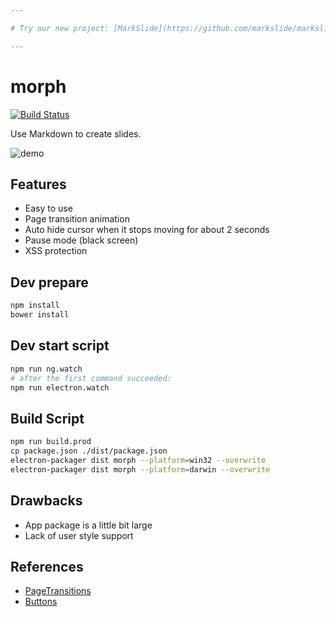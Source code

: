 ```yaml
---

# Try our new project: [MarkSlide](https://github.com/markslide/markslide)

---
```


# morph

[![Build Status](https://travis-ci.org/awmleer/morph.svg?branch=master)](https://travis-ci.org/awmleer/morph)

Use Markdown to create slides.

![demo](./doc/assets/demo.gif)


## Features

- Easy to use
- Page transition animation
- Auto hide cursor when it stops moving for about 2 seconds
- Pause mode (black screen)
- XSS protection


## Dev prepare
```bash
npm install
bower install
```

## Dev start script
```bash
npm run ng.watch
# after the first command succeeded:
npm run electron.watch
```

## Build Script

```bash
npm run build.prod
cp package.json ./dist/package.json
electron-packager dist morph --platform=win32 --overwrite
electron-packager dist morph --platform=darwin --overwrite
```

## Drawbacks

- App package is a little bit large
- Lack of user style support

## References

- [PageTransitions](https://github.com/codrops/PageTransitions)
- [Buttons](https://github.com/alexwolfe/Buttons/)
